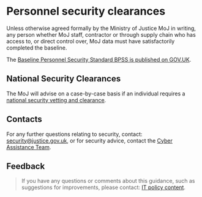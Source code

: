 # Personnel security clearances

Unless otherwise agreed formally by the Ministry of Justice MoJ in writing, any person whether MoJ staff, contractor or through supply chain who has access to, or direct control over, MoJ data must have satisfactorily completed the baseline.

The [Baseline Personnel Security Standard BPSS is published on GOV.UK](https://www.gov.uk/government/publications/government-baseline-personnel-security-standard).

<a id="national-security-clearances"></a>
## National Security Clearances

The MoJ will advise on a case-by-case basis if an individual requires a [national security vetting and clearance](https://www.gov.uk/guidance/security-vetting-and-clearance#applicant).

<a id="contacts"></a>
## Contacts

For any further questions relating to security, contact: [security@justice.gov.uk](mailto:security@justice.gov.uk), or for security advice, contact the [Cyber Assistance Team](mailto:CyberConsultancy@digital.justice.gov.uk).

<a id="feedback"></a>
## Feedback

> If you have any questions or comments about this guidance, such as suggestions for improvements, please contact: [IT policy content](mailto:itpolicycontent@digital.justice.gov.uk).

